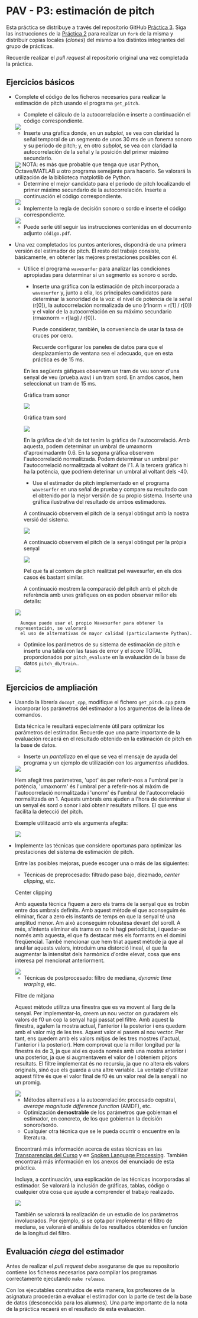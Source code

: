 PAV - P3: estimación de pitch
=============================

Esta práctica se distribuye a través del repositorio GitHub [Práctica 3](https://github.com/albino-pav/P3).
Siga las instrucciones de la [Práctica 2](https://github.com/albino-pav/P2) para realizar un `fork` de la
misma y distribuir copias locales (*clones*) del mismo a los distintos integrantes del grupo de prácticas.

Recuerde realizar el *pull request* al repositorio original una vez completada la práctica.

Ejercicios básicos
------------------

- Complete el código de los ficheros necesarios para realizar la estimación de pitch usando el programa
  `get_pitch`.

   * Complete el cálculo de la autocorrelación e inserte a continuación el código correspondiente.

   <img src="codi_autocorrelacio.png" align="center">

   * Inserte una gŕafica donde, en un *subplot*, se vea con claridad la señal temporal de un segmento de
     unos 30 ms de un fonema sonoro y su periodo de pitch; y, en otro *subplot*, se vea con claridad la
	 autocorrelación de la señal y la posición del primer máximo secundario.
  <img src="gràfica_py.png" align="center"> 
	 NOTA: es más que probable que tenga que usar Python, Octave/MATLAB u otro programa semejante para
	 hacerlo. Se valorará la utilización de la biblioteca matplotlib de Python.

   * Determine el mejor candidato para el periodo de pitch localizando el primer máximo secundario de la
     autocorrelación. Inserte a continuación el código correspondiente.

    <img src="Codi_localitzacio_primer_max_secundari_autocorrelacio.png" align="center"> 

   * Implemente la regla de decisión sonoro o sordo e inserte el código correspondiente.

    <img src="unnvoiced.png" align="center">

   * Puede serle útil seguir las instrucciones contenidas en el documento adjunto `código.pdf`.

- Una vez completados los puntos anteriores, dispondrá de una primera versión del estimador de pitch. El 
  resto del trabajo consiste, básicamente, en obtener las mejores prestaciones posibles con él.

  * Utilice el programa `wavesurfer` para analizar las condiciones apropiadas para determinar si un
    segmento es sonoro o sordo. 
	
	  - Inserte una gráfica con la estimación de pitch incorporada a `wavesurfer` y, junto a ella, los 
	    principales candidatos para determinar la sonoridad de la voz: el nivel de potencia de la señal
		(r[0]), la autocorrelación normalizada de uno (r1norm = r[1] / r[0]) y el valor de la
		autocorrelación en su máximo secundario (rmaxnorm = r[lag] / r[0]).

		Puede considerar, también, la conveniencia de usar la tasa de cruces por cero.

	    Recuerde configurar los paneles de datos para que el desplazamiento de ventana sea el adecuado, que
		en esta práctica es de 15 ms.

      En les següents gàfiques observem un tram de veu sonor d'una senyal de veu (prueba.wav) i un tram sord. En amdos casos, hem seleccionat un tram de 15 ms. 

      Gràfica tram sonor

    <img src="tram_sonor_15ms.png" align="center">

      
      Gràfica tram sord

    <img src="tram_sord_15ms.png" align="center">

      En la gràfica de d'alt de tot tenim la gràfica de l'autocorrelació. Amb aquesta, podem determinar un umbral de umaxnorm d'aproximadamtn 0.6. En la segona gràfica observem l'autocorrelació normalitzada. Podem determinar un umbral per l'autocorrelació normalitzada al voltant de l'1. A la tercera gràfica hi ha la potència, que podriem deterinar un umbral al voltant dels -40.
      
      - Use el estimador de pitch implementado en el programa `wavesurfer` en una señal de prueba y compare
	    su resultado con el obtenido por la mejor versión de su propio sistema.  Inserte una gráfica
		ilustrativa del resultado de ambos estimadores.
     
     A continuació observem el pitch de la senyal obtingut amb la nostra versió del sistema.

     <img src="comparació_pitch_rl002f0.png" align="center">

     A continuació observem el pitch de la senyal obtingut per la pròpia senyal

    <img src="comparacio_pitch_rl002f0ref.png" align="center">

    Pel que fa al contorn de pitch realitzat pel wavesurfer, en els dos casos és bastant similar.


    A continuació mostrem la comparació del pitch amb el pitch de referència amb unes gràfiques on es poden observar millor els detalls:

  <img src="pitch_pitchref_python.png" align="center">

		Aunque puede usar el propio Wavesurfer para obtener la representación, se valorará
	 	el uso de alternativas de mayor calidad (particularmente Python).
  
  * Optimice los parámetros de su sistema de estimación de pitch e inserte una tabla con las tasas de error
    y el *score* TOTAL proporcionados por `pitch_evaluate` en la evaluación de la base de datos 
	`pitch_db/train`..

  <img src="%_sense_ampliables.png" align="center">

Ejercicios de ampliación
------------------------

- Usando la librería `docopt_cpp`, modifique el fichero `get_pitch.cpp` para incorporar los parámetros del
  estimador a los argumentos de la línea de comandos.
  
  Esta técnica le resultará especialmente útil para optimizar los parámetros del estimador. Recuerde que
  una parte importante de la evaluación recaerá en el resultado obtenido en la estimación de pitch en la
  base de datos.

  * Inserte un *pantallazo* en el que se vea el mensaje de ayuda del programa y un ejemplo de utilización
    con los argumentos añadidos.

  <img src="missatge_help_programa.png" align="center">

  Hem afegit tres paràmetres, 'upot' és per referir-nos a l'umbral per la potència, 'umaxnorm' és l'umbral per a referir-nos al màxim de l'autocorrelació normalitzada i 'unorm' és l'umbral de l'autocorrelació normalitzada en 1. Aquests umbrals ens ajuden a l'hora de determinar si un senyal és sord o sonor i així obtenir resultats millors. El que ens facilita la detecció del pitch.
  
  Exemple utilització amb els arguments afegits:

   <img src="exemple_utilització_umbrals.png" align="center">


- Implemente las técnicas que considere oportunas para optimizar las prestaciones del sistema de estimación
  de pitch.

  Entre las posibles mejoras, puede escoger una o más de las siguientes:

  * Técnicas de preprocesado: filtrado paso bajo, diezmado, *center clipping*, etc.
  
  Center clipping

  Amb aquesta tècnica fiquem a zero els trams de la senyal que es trobin entre dos umbrals definits. Amb aquest mètode el que aconseguim és eliminar, ficar a zero els instants de temps en que la senyal té una amplitud menor. Am això aconseguim robustesa devant del soroll. A més, s'intenta eliminar els trams on no hi hagi periodicitat, i quedar-se només amb aquesta, el que fa destacar més els formants en el domini freqüencial. També mencionar que hem triat aquest mètode ja que al anul·lar aquests valors, introduim una distorció lineal, el que fa augmentar la intensitat dels harmònics d'ordre elevat, cosa que ens interesa pel mencionat anteriorment.

   <img src="center_clipping.png" align="center">

  * Técnicas de postprocesado: filtro de mediana, *dynamic time warping*, etc.
  
  Filtre de mitjana

  Aquest mètode utilitza una finestra que es va movent al llarg de la senyal. Per implementar-lo, creem un nou vector on guradarem els valors de f0 un cop la senyal hagi passat pel filtre. Amb aquest la finestra, agafem la mostra actual, l'anterior i la posterior i ens quedem amb el valor mig de les tres. Aquest valor el pasem al nou vector. Per tant, ens quedem amb els valors mitjos de les tres mostres (l'actual, l'anterior i la posterior). Hem comprovat que la millor longitud per la finestra és de 3, ja que així es queda només amb una mostra anterior i una posterior, ja que si augmentavem el valor de l obteniem pitjors resultats. El filtre implementat és no recursiu, ja que no altera els valors originals, sinó que els guarda a una altre variable. La ventatje d'utilitzar aquest filtre és que el valor final de f0 és un valor real de la senyal i no un promig.

  <img src="filtre_de_mitjana.png" align="center">

  

  * Métodos alternativos a la autocorrelación: procesado cepstral, *average magnitude difference function*
    (AMDF), etc.
  * Optimización **demostrable** de los parámetros que gobiernan el estimador, en concreto, de los que
    gobiernan la decisión sonoro/sordo.
  * Cualquier otra técnica que se le pueda ocurrir o encuentre en la literatura.

  Encontrará más información acerca de estas técnicas en las [Transparencias del Curso](https://atenea.upc.edu/pluginfile.php/2908770/mod_resource/content/3/2b_PS%20Techniques.pdf)
  y en [Spoken Language Processing](https://discovery.upc.edu/iii/encore/record/C__Rb1233593?lang=cat).
  También encontrará más información en los anexos del enunciado de esta práctica.

  Incluya, a continuación, una explicación de las técnicas incorporadas al estimador. Se valorará la
  inclusión de gráficas, tablas, código o cualquier otra cosa que ayude a comprender el trabajo realizado.

  <img src="%_amb_ampliables.png" align="center">

  También se valorará la realización de un estudio de los parámetros involucrados. Por ejemplo, si se opta
  por implementar el filtro de mediana, se valorará el análisis de los resultados obtenidos en función de
  la longitud del filtro.
   

Evaluación *ciega* del estimador
-------------------------------

Antes de realizar el *pull request* debe asegurarse de que su repositorio contiene los ficheros necesarios
para compilar los programas correctamente ejecutando `make release`.

Con los ejecutables construidos de esta manera, los profesores de la asignatura procederán a evaluar el
estimador con la parte de test de la base de datos (desconocida para los alumnos). Una parte importante de
la nota de la práctica recaerá en el resultado de esta evaluación.
